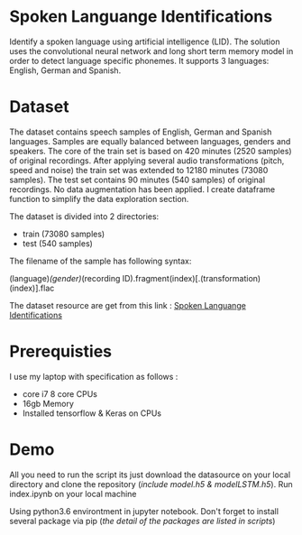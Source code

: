 
# Spoken Languange Identifications

Identify a spoken language using artificial intelligence (LID). The solution uses the convolutional neural network and long short term memory model in order to detect language specific phonemes. It supports 3 languages: English, German and Spanish.

# Dataset

The dataset contains speech samples of English, German and Spanish languages. Samples are equally balanced between languages, genders and speakers.
The core of the train set is based on 420 minutes (2520 samples) of original recordings. After applying several audio transformations (pitch, speed and noise) the train set was extended to 12180 minutes (73080 samples). The test set contains 90 minutes (540 samples) of original recordings. No data augmentation has been applied.
I create dataframe function to simplify the data exploration section.

The dataset is divided into 2 directories:

* train (73080 samples)
* test (540 samples)

The filename of the sample has following syntax:

(language)_(gender)_(recording ID).fragment(index)[.(transformation)(index)].flac

The dataset resource are get from this link : [Spoken Languange Identifications]()

# Prerequisties

I use my laptop with specification as follows :
* core i7 8 core CPUs
* 16gb Memory
* Installed tensorflow & Keras on CPUs

# Demo

All you need to run the script its just download the datasource on your local directory and clone the repository (*include model.h5 & modelLSTM.h5*). Run index.ipynb on your local machine

Using python3.6 environtment in jupyter notebook. Don't forget to install several package via pip (*the detail of the packages are listed in scripts*)
